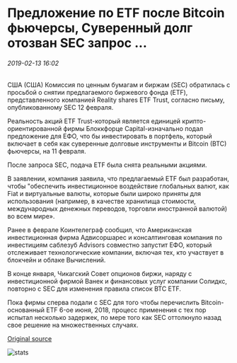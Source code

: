 # Предложение по ETF после Bitcoin фьючерсы, Суверенный долг отозван SEC запрос ...

###### 2019-02-13 16:02

США (США) Комиссия по ценным бумагам и биржам (SEC) обратилась с просьбой о снятии предлагаемого биржевого фонда (ETF), представленного компанией Reality shares ETF Trust, согласно письму, опубликованному SEC 12 февраля.

Реальность акций ETF Trust-который является единицей крипто-ориентированной фирмы Блоккфорце Capital-изначально подал предложение для ЕФО, что бы инвестировать в портфель, который включает в себя как суверенные долговые инструменты и Bitcoin (BTC) фьючерсы, на 11 февраля.

После запроса SEC, подача ETF была снята реальными акциями.

В заявлении, компания заявила, что предлагаемый ETF был разработан, чтобы "обеспечить инвестиционное воздействие глобальных валют, как Fiat и виртуальные валюты, которые были широко приняты для использования (например, в качестве хранилища стоимости, международных денежных переводов, торговли иностранной валютой) во всем мире».

Ранее в феврале Коинтелеграф сообщил, что Американская инвестиционная фирма Адвисоршарес и консалтинговая компания по инвестициям саблезуб Advisors совместно запустит ЕФО, который отслеживает технологические компании, включая тех, кто участвует в блокчейн и облаке Вычислений.

В конце января, Чикагский Совет опционов биржи, наряду с инвестиционной фирмой Ванек и финансовых услуг компании Солидкс, повторно с SEC для изменения правила список BTC ETF.

Пока фирмы сперва подали с SEC для того чтобы перечислить Bitcoin-основанный ETF 6-ое июня, 2018, процесс применения с тех пор испытал несколько задержек, по мере того как SEC оттолкнуло назад свое решение на множественных случаях.

[Original source](https://cointelegraph.com/news/proposal-for-etf-following-bitcoin-futures-sovereign-debt-withdrawn-by-sec-request)

![stats](https://c.statcounter.com/11760860/0/a89fa40b/1/ "stats")